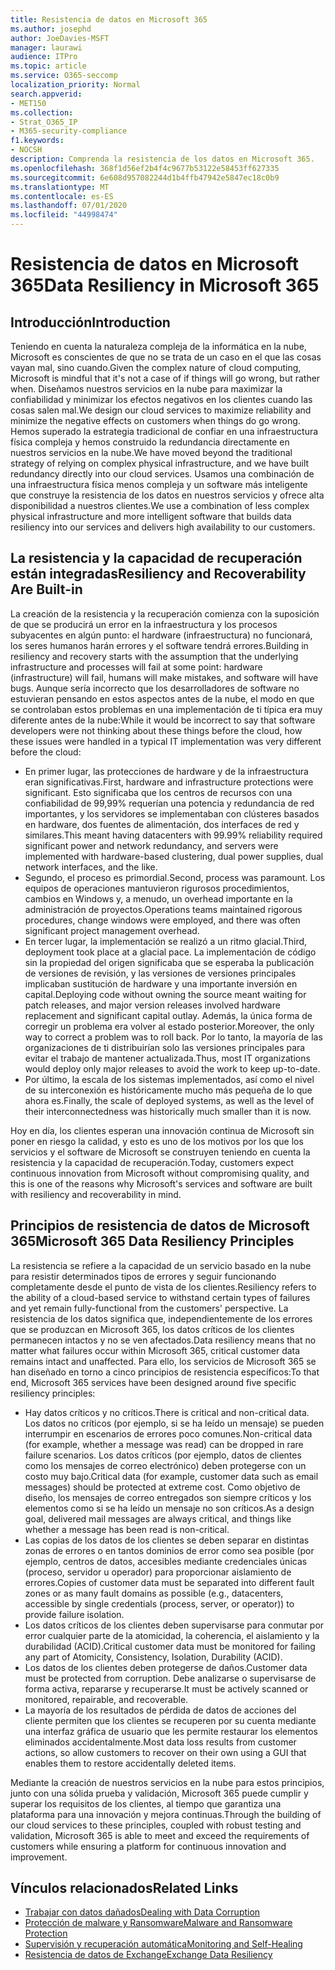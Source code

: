 ```yaml
---
title: Resistencia de datos en Microsoft 365
ms.author: josephd
author: JoeDavies-MSFT
manager: laurawi
audience: ITPro
ms.topic: article
ms.service: O365-seccomp
localization_priority: Normal
search.appverid:
- MET150
ms.collection:
- Strat_O365_IP
- M365-security-compliance
f1.keywords:
- NOCSH
description: Comprenda la resistencia de los datos en Microsoft 365.
ms.openlocfilehash: 368f1d56ef2b4f4c9677b53122e58453ff627335
ms.sourcegitcommit: 6e608d957082244d1b4ffb47942e5847ec18c0b9
ms.translationtype: MT
ms.contentlocale: es-ES
ms.lasthandoff: 07/01/2020
ms.locfileid: "44998474"
---
```

# <a name="data-resiliency-in-microsoft-365"></a><span data-ttu-id="d3d43-103">Resistencia de datos en Microsoft 365</span><span class="sxs-lookup"><span data-stu-id="d3d43-103">Data Resiliency in Microsoft 365</span></span>

## <a name="introduction"></a><span data-ttu-id="d3d43-104">Introducción</span><span class="sxs-lookup"><span data-stu-id="d3d43-104">Introduction</span></span>

<span data-ttu-id="d3d43-105">Teniendo en cuenta la naturaleza compleja de la informática en la nube, Microsoft es conscientes de que no se trata de un caso en el que las cosas vayan mal, sino cuando.</span><span class="sxs-lookup"><span data-stu-id="d3d43-105">Given the complex nature of cloud computing, Microsoft is mindful that it's not a case of if things will go wrong, but rather when.</span></span> <span data-ttu-id="d3d43-106">Diseñamos nuestros servicios en la nube para maximizar la confiabilidad y minimizar los efectos negativos en los clientes cuando las cosas salen mal.</span><span class="sxs-lookup"><span data-stu-id="d3d43-106">We design our cloud services to maximize reliability and minimize the negative effects on customers when things do go wrong.</span></span> <span data-ttu-id="d3d43-107">Hemos superado la estrategia tradicional de confiar en una infraestructura física compleja y hemos construido la redundancia directamente en nuestros servicios en la nube.</span><span class="sxs-lookup"><span data-stu-id="d3d43-107">We have moved beyond the traditional strategy of relying on complex physical infrastructure, and we have built redundancy directly into our cloud services.</span></span> <span data-ttu-id="d3d43-108">Usamos una combinación de una infraestructura física menos compleja y un software más inteligente que construye la resistencia de los datos en nuestros servicios y ofrece alta disponibilidad a nuestros clientes.</span><span class="sxs-lookup"><span data-stu-id="d3d43-108">We use a combination of less complex physical infrastructure and more intelligent software that builds data resiliency into our services and delivers high availability to our customers.</span></span> 

## <a name="resiliency-and-recoverability-are-built-in"></a><span data-ttu-id="d3d43-109">La resistencia y la capacidad de recuperación están integradas</span><span class="sxs-lookup"><span data-stu-id="d3d43-109">Resiliency and Recoverability Are Built-in</span></span> 

<span data-ttu-id="d3d43-110">La creación de la resistencia y la recuperación comienza con la suposición de que se producirá un error en la infraestructura y los procesos subyacentes en algún punto: el hardware (infraestructura) no funcionará, los seres humanos harán errores y el software tendrá errores.</span><span class="sxs-lookup"><span data-stu-id="d3d43-110">Building in resiliency and recovery starts with the assumption that the underlying infrastructure and processes will fail at some point: hardware (infrastructure) will fail, humans will make mistakes, and software will have bugs.</span></span> <span data-ttu-id="d3d43-111">Aunque sería incorrecto que los desarrolladores de software no estuvieran pensando en estos aspectos antes de la nube, el modo en que se controlaban estos problemas en una implementación de ti típica era muy diferente antes de la nube:</span><span class="sxs-lookup"><span data-stu-id="d3d43-111">While it would be incorrect to say that software developers were not thinking about these things before the cloud, how these issues were handled in a typical IT implementation was very different before the cloud:</span></span>

- <span data-ttu-id="d3d43-112">En primer lugar, las protecciones de hardware y de la infraestructura eran significativas.</span><span class="sxs-lookup"><span data-stu-id="d3d43-112">First, hardware and infrastructure protections were significant.</span></span> <span data-ttu-id="d3d43-113">Esto significaba que los centros de recursos con una confiabilidad de 99,99% requerían una potencia y redundancia de red importantes, y los servidores se implementaban con clústeres basados en hardware, dos fuentes de alimentación, dos interfaces de red y similares.</span><span class="sxs-lookup"><span data-stu-id="d3d43-113">This meant having datacenters with 99.99% reliability required significant power and network redundancy, and servers were implemented with hardware-based clustering, dual power supplies, dual network interfaces, and the like.</span></span> 
- <span data-ttu-id="d3d43-114">Segundo, el proceso es primordial.</span><span class="sxs-lookup"><span data-stu-id="d3d43-114">Second, process was paramount.</span></span> <span data-ttu-id="d3d43-115">Los equipos de operaciones mantuvieron rigurosos procedimientos, cambios en Windows y, a menudo, un overhead importante en la administración de proyectos.</span><span class="sxs-lookup"><span data-stu-id="d3d43-115">Operations teams maintained rigorous procedures, change windows were employed, and there was often significant project management overhead.</span></span> 
- <span data-ttu-id="d3d43-116">En tercer lugar, la implementación se realizó a un ritmo glacial.</span><span class="sxs-lookup"><span data-stu-id="d3d43-116">Third, deployment took place at a glacial pace.</span></span> <span data-ttu-id="d3d43-117">La implementación de código sin la propiedad del origen significaba que se esperaba la publicación de versiones de revisión, y las versiones de versiones principales implicaban sustitución de hardware y una importante inversión en capital.</span><span class="sxs-lookup"><span data-stu-id="d3d43-117">Deploying code without owning the source meant waiting for patch releases, and major version releases involved hardware replacement and significant capital outlay.</span></span> <span data-ttu-id="d3d43-118">Además, la única forma de corregir un problema era volver al estado posterior.</span><span class="sxs-lookup"><span data-stu-id="d3d43-118">Moreover, the only way to correct a problem was to roll back.</span></span> <span data-ttu-id="d3d43-119">Por lo tanto, la mayoría de las organizaciones de ti distribuirían solo las versiones principales para evitar el trabajo de mantener actualizada.</span><span class="sxs-lookup"><span data-stu-id="d3d43-119">Thus, most IT organizations would deploy only major releases to avoid the work to keep up-to-date.</span></span> 
- <span data-ttu-id="d3d43-120">Por último, la escala de los sistemas implementados, así como el nivel de su interconexión es históricamente mucho más pequeña de lo que ahora es.</span><span class="sxs-lookup"><span data-stu-id="d3d43-120">Finally, the scale of deployed systems, as well as the level of their interconnectedness was historically much smaller than it is now.</span></span> 

<span data-ttu-id="d3d43-121">Hoy en día, los clientes esperan una innovación continua de Microsoft sin poner en riesgo la calidad, y esto es uno de los motivos por los que los servicios y el software de Microsoft se construyen teniendo en cuenta la resistencia y la capacidad de recuperación.</span><span class="sxs-lookup"><span data-stu-id="d3d43-121">Today, customers expect continuous innovation from Microsoft without compromising quality, and this is one of the reasons why Microsoft's services and software are built with resiliency and recoverability in mind.</span></span> 

## <a name="microsoft-365-data-resiliency-principles"></a><span data-ttu-id="d3d43-122">Principios de resistencia de datos de Microsoft 365</span><span class="sxs-lookup"><span data-stu-id="d3d43-122">Microsoft 365 Data Resiliency Principles</span></span>

<span data-ttu-id="d3d43-123">La resistencia se refiere a la capacidad de un servicio basado en la nube para resistir determinados tipos de errores y seguir funcionando completamente desde el punto de vista de los clientes.</span><span class="sxs-lookup"><span data-stu-id="d3d43-123">Resiliency refers to the ability of a cloud-based service to withstand certain types of failures and yet remain fully-functional from the customers' perspective.</span></span> <span data-ttu-id="d3d43-124">La resistencia de los datos significa que, independientemente de los errores que se produzcan en Microsoft 365, los datos críticos de los clientes permanecen intactos y no se ven afectados.</span><span class="sxs-lookup"><span data-stu-id="d3d43-124">Data resiliency means that no matter what failures occur within Microsoft 365, critical customer data remains intact and unaffected.</span></span> <span data-ttu-id="d3d43-125">Para ello, los servicios de Microsoft 365 se han diseñado en torno a cinco principios de resistencia específicos:</span><span class="sxs-lookup"><span data-stu-id="d3d43-125">To that end, Microsoft 365 services have been designed around five specific resiliency principles:</span></span>

- <span data-ttu-id="d3d43-126">Hay datos críticos y no críticos.</span><span class="sxs-lookup"><span data-stu-id="d3d43-126">There is critical and non-critical data.</span></span> <span data-ttu-id="d3d43-127">Los datos no críticos (por ejemplo, si se ha leído un mensaje) se pueden interrumpir en escenarios de errores poco comunes.</span><span class="sxs-lookup"><span data-stu-id="d3d43-127">Non-critical data (for example, whether a message was read) can be dropped in rare failure scenarios.</span></span> <span data-ttu-id="d3d43-128">Los datos críticos (por ejemplo, datos de clientes como los mensajes de correo electrónico) deben protegerse con un costo muy bajo.</span><span class="sxs-lookup"><span data-stu-id="d3d43-128">Critical data (for example, customer data such as email messages) should be protected at extreme cost.</span></span> <span data-ttu-id="d3d43-129">Como objetivo de diseño, los mensajes de correo entregados son siempre críticos y los elementos como si se ha leído un mensaje no son críticos.</span><span class="sxs-lookup"><span data-stu-id="d3d43-129">As a design goal, delivered mail messages are always critical, and things like whether a message has been read is non-critical.</span></span> 
- <span data-ttu-id="d3d43-130">Las copias de los datos de los clientes se deben separar en distintas zonas de errores o en tantos dominios de error como sea posible (por ejemplo, centros de datos, accesibles mediante credenciales únicas (proceso, servidor u operador) para proporcionar aislamiento de errores.</span><span class="sxs-lookup"><span data-stu-id="d3d43-130">Copies of customer data must be separated into different fault zones or as many fault domains as possible (e.g., datacenters, accessible by single credentials (process, server, or operator)) to provide failure isolation.</span></span> 
- <span data-ttu-id="d3d43-131">Los datos críticos de los clientes deben supervisarse para conmutar por error cualquier parte de la atomicidad, la coherencia, el aislamiento y la durabilidad (ACID).</span><span class="sxs-lookup"><span data-stu-id="d3d43-131">Critical customer data must be monitored for failing any part of Atomicity, Consistency, Isolation, Durability (ACID).</span></span> 
- <span data-ttu-id="d3d43-132">Los datos de los clientes deben protegerse de daños.</span><span class="sxs-lookup"><span data-stu-id="d3d43-132">Customer data must be protected from corruption.</span></span> <span data-ttu-id="d3d43-133">Debe analizarse o supervisarse de forma activa, repararse y recuperarse.</span><span class="sxs-lookup"><span data-stu-id="d3d43-133">It must be actively scanned or monitored, repairable, and recoverable.</span></span> 
- <span data-ttu-id="d3d43-134">La mayoría de los resultados de pérdida de datos de acciones del cliente permiten que los clientes se recuperen por su cuenta mediante una interfaz gráfica de usuario que les permite restaurar los elementos eliminados accidentalmente.</span><span class="sxs-lookup"><span data-stu-id="d3d43-134">Most data loss results from customer actions, so allow customers to recover on their own using a GUI that enables them to restore accidentally deleted items.</span></span> 
 
<span data-ttu-id="d3d43-135">Mediante la creación de nuestros servicios en la nube para estos principios, junto con una sólida prueba y validación, Microsoft 365 puede cumplir y superar los requisitos de los clientes, al tiempo que garantiza una plataforma para una innovación y mejora continuas.</span><span class="sxs-lookup"><span data-stu-id="d3d43-135">Through the building of our cloud services to these principles, coupled with robust testing and validation, Microsoft 365 is able to meet and exceed the requirements of customers while ensuring a platform for continuous innovation and improvement.</span></span> 

## <a name="related-links"></a><span data-ttu-id="d3d43-136">Vínculos relacionados</span><span class="sxs-lookup"><span data-stu-id="d3d43-136">Related Links</span></span>

- [<span data-ttu-id="d3d43-137">Trabajar con datos dañados</span><span class="sxs-lookup"><span data-stu-id="d3d43-137">Dealing with Data Corruption</span></span>](office-365-dealing-with-data-corruption.md)
- [<span data-ttu-id="d3d43-138">Protección de malware y Ransomware</span><span class="sxs-lookup"><span data-stu-id="d3d43-138">Malware and Ransomware Protection</span></span>](office-365-malware-and-ransomware-protection.md)
- [<span data-ttu-id="d3d43-139">Supervisión y recuperación automática</span><span class="sxs-lookup"><span data-stu-id="d3d43-139">Monitoring and Self-Healing</span></span>](office-365-monitoring-and-self-healing.md)
- [<span data-ttu-id="d3d43-140">Resistencia de datos de Exchange</span><span class="sxs-lookup"><span data-stu-id="d3d43-140">Exchange Data Resiliency</span></span>](office-365-exchange-data-resiliency.md)